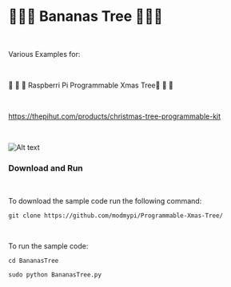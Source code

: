 # :banana::banana::banana: Bananas Tree :banana::banana::banana:

</BR>

Various Examples for:

</BR>

 :christmas_tree: :christmas_tree: :christmas_tree: Raspberri Pi Programmable Xmas Tree:christmas_tree: :christmas_tree: :christmas_tree: 
 
 </BR>
 
 https://thepihut.com/products/christmas-tree-programmable-kit
 
 </BR>
 
 ![Alt text](https://raw.githubusercontent.com/JonnyBanana/BananasTree/master/img/TreePinout.jpg)
 

 <h3>Download and Run</h3>

</BR>

To download the sample code run the following command:


`git clone https://github.com/modmypi/Programmable-Xmas-Tree/`

</BR>

To run the sample code:


`cd BananasTree`



`sudo python BananasTree.py`


</BR>
